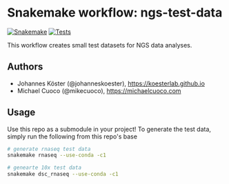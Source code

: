 # Snakemake workflow: ngs-test-data

[![Snakemake](https://img.shields.io/badge/snakemake-≥7.16-brightgreen.svg)](https://snakemake.readthedocs.org/)
[![Tests](https://github.com/gage-lab/ngs-test-data/actions/workflows/main.yml/badge.svg)](https://github.com/gage-lab/ngs-test-data/actions/workflows/main.yml)

This workflow creates small test datasets for NGS data analyses.

## Authors

- Johannes Köster (@johanneskoester), https://koesterlab.github.io
- Michael Cuoco (@mikecuoco), https://michaelcuoco.com

## Usage

Use this repo as a submodule in your project! To generate the test data, simply run the following from this repo's base

```bash
# generate rnaseq test data
snakemake rnaseq --use-conda -c1

# genearte 10x test data
snakemake dsc_rnaseq --use-conda -c1
```
